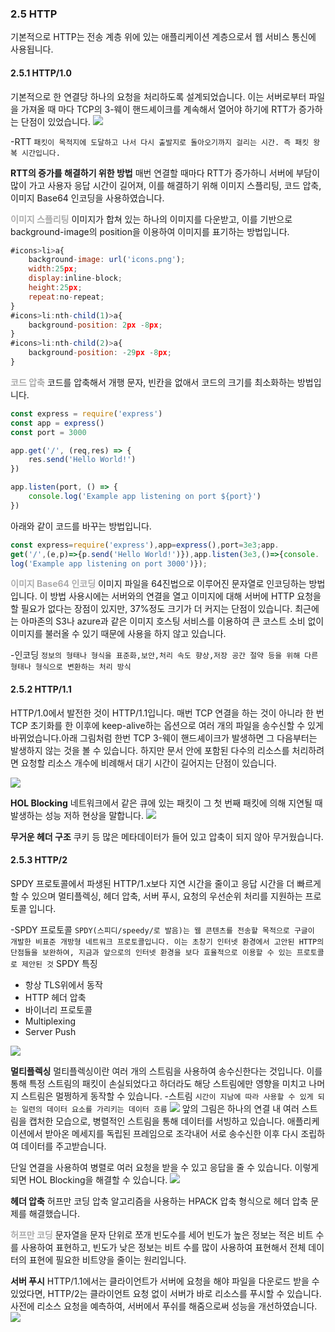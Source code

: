 ### 2.5 HTTP
기본적으로 HTTP는 전송 계층 위에 있는 애플리케이션 계층으로서 웹 서비스 통신에 사용됩니다.

#### 2.5.1 HTTP/1.0
기본적으로 한 연결당 하나의 요청을 처리하도록 설계되었습니다. 이는 서버로부터 파일을 가져올 때 마다 TCP의 3-웨이 핸드셰이크를 계속해서 열어야 하기에 RTT가 증가하는 단점이 있었습니다.
![](https://velog.velcdn.com/images/guddyd6761/post/0393fb7e-3296-4683-9c21-ece672f9e120/image.png)

-RTT
`패킷이 목적지에 도달하고 나서 다시 출발지로 돌아오기까지 걸리는 시간. 즉 패킷 왕복 시간입니다.`

**RTT의 증가를 해결하기 위한 방법**
매번 연결할 때마다 RTT가 증가하니 서버에 부담이 많이 가고 사용자 응답 시간이 길어져, 이를 해결하기 위해
이미지 스플리팅, 코드 압축, 이미지 Base64 인코딩을 사용하였습니다.

**<span style='color:#aaa'>이미지 스플리팅</span>**
이미지가 합쳐 있는 하나의 이미지를 다운받고, 이를 기반으로 background-image의 position을 이용하여 이미지를 표기하는 방법입니다.
```javascript
#icons>li>a{
	background-image: url('icons.png');
	width:25px;
	display:inline-block;
	height:25px;
	repeat:no-repeat;
}
#icons>li:nth-child(1)>a{
	background-position: 2px -8px;
}
#icons>li:nth-child(2)>a{
	background-position: -29px -8px;
}
```


**<span style='color:#aaa'>코드 압축</span>**
코드를 압축해서 개행 문자, 빈칸을 없애서 코드의 크기를 최소화하는 방법입니다.
```javascript
const express = require('express')
const app = express()
const port = 3000

app.get('/', (req,res) => {
  	res.send('Hello World!')
})

app.listen(port, () => {
	console.log('Example app listening on port ${port}')
})
```
아래와 같이 코드를 바꾸는 방법입니다.
```javascript
const express=require('express'),app=express(),port=3e3;app.
get('/',(e,p)=>{p.send('Hello World!')}),app.listen(3e3,()=>{console.
log('Example app listening on port 3000')});
```
**<span style='color:#aaa'>이미지 Base64 인코딩</span>**
이미지 파일을 64진법으로 이루어진 문자열로 인코딩하는 방법입니다. 이 방법 사용시에는 서버와의 연결을 열고 이미지에 대해 서버에 HTTP 요청을 할 필요가 없다는 장점이 있지만, 37%정도 크기가 더 커지는 단점이 있습니다. 최근에는 아마존의 S3나 azure과 같은 이미지 호스팅 서비스를 이용하여 큰 코스트 소비 없이 이미지를 불러올 수 있기 때문에 사용을 하지 않고 있습니다.

-인코딩
`정보의 형태나 형식을 표준화,보안,처리 속도 향상,저장 공간 절약 등을 위해 다른 형태나 형식으로 변환하는 처리 방식`

#### 2.5.2 HTTP/1.1
HTTP/1.0에서 발전한 것이 HTTP/1.1입니다. 매번 TCP 연결을 하는 것이 아니라 한 번 TCP 초기화를 한 이후에 keep-alive하는 옵션으로 여러 개의 파일을 송수신할 수 있게 바뀌었습니다.아래 그림처럼 한번 TCP 3-웨이 핸드셰이크가 발생하면 그 다음부터는 발생하지 않는 것을 볼 수 있습니다. 하지만 문서 안에 포함된 다수의 리소스를 처리하려면 요청할 리소스 개수에 비례해서 대기 시간이 길어지는 단점이 있습니다.

![](https://velog.velcdn.com/images/guddyd6761/post/c3a89891-bfd6-4ec5-9534-7a0c9b95ee97/image.png)

**HOL Blocking**
네트워크에서 같은 큐에 있는 패킷이 그 첫 번째 패킷에 의해 지연될 때 발생하는 성능 저하 현상을 말합니다.
![](https://velog.velcdn.com/images/guddyd6761/post/aae58522-d968-4a53-a2fb-541e83c04050/image.png)

**무거운 헤더 구조**
쿠키 등 많은 메타데이터가 들어 있고 압축이 되지 않아 무거웠습니다.

#### 2.5.3 HTTP/2
SPDY 프로토콜에서 파생된 HTTP/1.x보다 지연 시간을 줄이고 응답 시간을 더 빠르게 할 수 있으며 멀티플렉싱, 헤더 압축, 서버 푸시, 요청의 우선순위 처리를 지원하는 프로토콜 입니다.

-SPDY 프로토콜
`SPDY(스피디/speedy/로 발음)는 웹 콘텐츠를 전송할 목적으로 구글이 개발한 비표준 개방형 네트워크 프로토콜입니다. 이는 초창기 인터넷 환경에서 고안된 HTTP의 단점들을 보완하여, 지금과 앞으로의 인터넷 환경을 보다 효율적으로 이용할 수 있는 프로토콜로 제안된 것`
SPDY 특징
- 항상 TLS위에서 동작
- HTTP 헤더 압축
- 바이너리 프로토콜
- Multiplexing
- Server Push

![](https://velog.velcdn.com/images/guddyd6761/post/10770227-5e8e-4093-ab49-0bf6b8be0521/image.png)


**멀티플렉싱**
멀티플렉싱이란 여러 개의 스트림을 사용하여 송수신한다는 것입니다. 이를 통해 특정 스트림의 패킷이 손실되었다고 하더라도 해당 스트림에만 영향을 미치고 나머지 스트림은 멀쩡하게 동작할 수 있습니다.
-스트림
`시간이 지남에 따라 사용할 수 있게 되는 일련의 데이터 요소를 가리키는 데이터 흐름`
![](https://velog.velcdn.com/images/guddyd6761/post/2e4d8636-63fe-4970-88ad-069fc2bf3a7a/image.png)
앞의 그림은 하나의 연결 내 여러 스트림을 캡처한 모습으로, 병렬적인 스트림을 통해 데이터를 서빙하고 있습니다. 애플리케이션에서 받아온 메세지를 독립된 프레임으로 조각내어 서로 송수신한 이후 다시 조립하여 데이터를 주고받습니다.

단일 연결을 사용하여 병렬로 여러 요청을 받을 수 있고 응답을 줄 수 있습니다. 이렇게되면 HOL Blocking을 해결할 수 있습니다.
![](https://velog.velcdn.com/images/guddyd6761/post/c963921d-2d8e-4f78-9f1a-99993c72d792/image.png)

**헤더 압축**
허프만 코딩 압축 알고리즘을 사용하는 HPACK 압축 형식으로 헤더 압축 문제를 해결했습니다.

**<span style='color:#aaa'>허프만 코딩</span>**
문자열을 문자 단위로 쪼개 빈도수를 세어 빈도가 높은 정보는 적은 비트 수를 사용하여 표현하고, 빈도가 낮은 정보는 비트 수를 많이 사용하여 표현해서 전체 데이터의 표현에 필요한 비트양을 줄이는 원리입니다.

**서버 푸시**
HTTP/1.1에서는 클라이언트가 서버에 요청을 해야 파일을 다운로드 받을 수 있었다면, HTTP/2는 클라이언트 요청 없이 서버가 바로 리소스를 푸시할 수 있습니다. 사전에 리소스 요청을 예측하여, 서버에서 푸쉬를 해줌으로써 성능을 개선하였습니다.
![](https://velog.velcdn.com/images/guddyd6761/post/23645cf3-d469-462e-aa91-6bfcc19a11a0/image.png)

